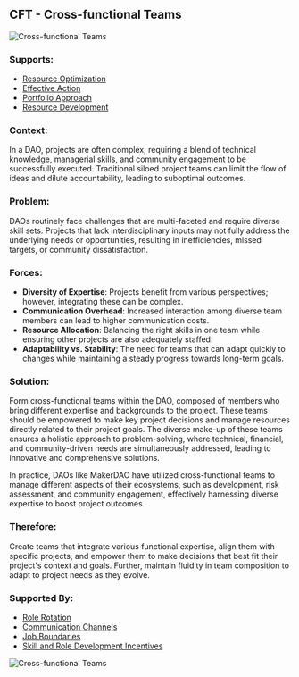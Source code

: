 ## CFT - Cross-functional Teams

![Cross-functional Teams](./output/illustrations/cross_functional_teams.png)

### Supports:

* [Resource Optimization](./resource_optimization.html)
* [Effective Action](./effective_action.html)
* [Portfolio Approach](./portfolio_approach.html)
* [Resource Development](./resource_development.html)

### Context:

In a DAO, projects are often complex, requiring a blend of technical knowledge, managerial skills, and community engagement to be successfully executed. Traditional siloed project teams can limit the flow of ideas and dilute accountability, leading to suboptimal outcomes.

### Problem:

DAOs routinely face challenges that are multi-faceted and require diverse skill sets. Projects that lack interdisciplinary inputs may not fully address the underlying needs or opportunities, resulting in inefficiencies, missed targets, or community dissatisfaction.

### Forces:

- **Diversity of Expertise**: Projects benefit from various perspectives; however, integrating these can be complex.
- **Communication Overhead**: Increased interaction among diverse team members can lead to higher communication costs.
- **Resource Allocation**: Balancing the right skills in one team while ensuring other projects are also adequately staffed.
- **Adaptability vs. Stability**: The need for teams that can adapt quickly to changes while maintaining a steady progress towards long-term goals.

### Solution:

Form cross-functional teams within the DAO, composed of members who bring different expertise and backgrounds to the project. These teams should be empowered to make key project decisions and manage resources directly related to their project goals. The diverse make-up of these teams ensures a holistic approach to problem-solving, where technical, financial, and community-driven needs are simultaneously addressed, leading to innovative and comprehensive solutions.

In practice, DAOs like MakerDAO have utilized cross-functional teams to manage different aspects of their ecosystems, such as development, risk assessment, and community engagement, effectively harnessing diverse expertise to boost project outcomes.

### Therefore:

Create teams that integrate various functional expertise, align them with specific projects, and empower them to make decisions that best fit their project's context and goals. Further, maintain fluidity in team composition to adapt to project needs as they evolve.

### Supported By:

* [Role Rotation](./role_rotation.html)
* [Communication Channels](./communication_channels.html)
* [Job Boundaries](./job_boundaries.html)
* [Skill and Role Development Incentives](./skill_and_role_development_incentives.html)

![Cross-functional Teams](./output/cross_functional_teams_specific_graph.png)